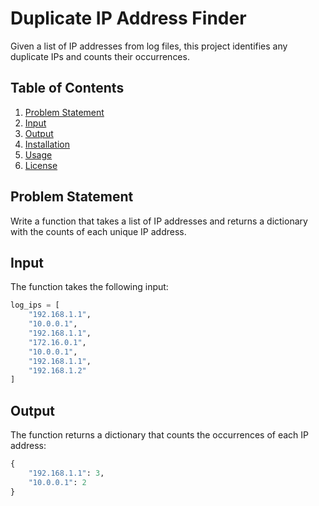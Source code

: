 # Duplicate IP Address Finder

Given a list of IP addresses from log files, this project identifies any duplicate IPs and counts their occurrences.

## Table of Contents

1. [Problem Statement](#problem-statement)
2. [Input](#input)
3. [Output](#output)
4. [Installation](#installation)
5. [Usage](#usage)
6. [License](#license)

## Problem Statement

Write a function that takes a list of IP addresses and returns a dictionary with the counts of each unique IP address.

## Input

The function takes the following input:

```python
log_ips = [
    "192.168.1.1",
    "10.0.0.1",
    "192.168.1.1",
    "172.16.0.1",
    "10.0.0.1",
    "192.168.1.1",
    "192.168.1.2"
]
```

## Output

The function returns a dictionary that counts the occurrences of each IP address:

```python
{
    "192.168.1.1": 3,
    "10.0.0.1": 2
}
```
